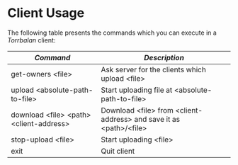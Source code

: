 # Client Usage

The following table presents the commands which you can execute in a *Torrbalan* client:

| *Command* | *Description* |
|-----------|---------------|
|    get-owners \<file\>       | Ask server for the clients which upload \<file\> |
| upload \<absolute-path-to-file\>          | Start uploading file at \<absolute-path-to-file\>               |
| download \<file\> \<path\> \<client-address\>          |   Download \<file\> from \<client-address\> and save it as \<path\>/\<file\>            |
| stop-upload \<file\>          | Start uploading \<file\>               |
|exit | Quit client|
